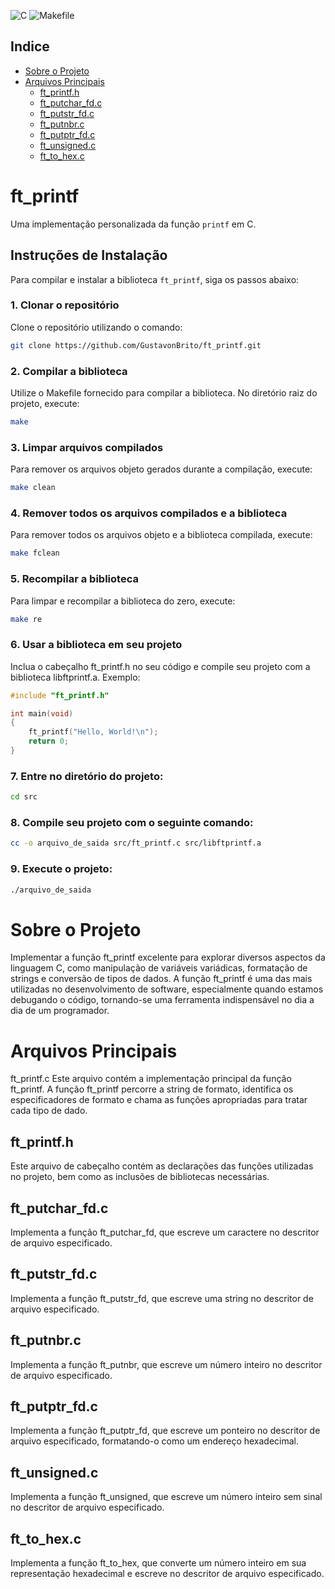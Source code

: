 ![C](https://img.shields.io/badge/C-00599C?style=for-the-badge&logo=c&logoColor=white)
![Makefile](https://img.shields.io/badge/Makefile-blue?style=for-the-badge&logo=gnu&logoColor=white)


## Indice 
- [Sobre o Projeto](#sobre-o-projeto)
- [Arquivos Principais](#arquivos-principais)
  - [ft_printf.h](#ft_printfh)
  - [ft_putchar_fd.c](#ft_putchar_fdc)
  - [ft_putstr_fd.c](#ft_putstr_fdc)
  - [ft_putnbr.c](#ft_putnbrc)
  - [ft_putptr_fd.c](#ft_putptr_fdc)
  - [ft_unsigned.c](#ft_unsignedc)
  - [ft_to_hex.c](#ft_to_hexc)

# ft_printf

Uma implementação personalizada da função `printf` em C.

## Instruções de Instalação

Para compilar e instalar a biblioteca `ft_printf`, siga os passos abaixo:

### 1. Clonar o repositório

Clone o repositório utilizando o comando:

```bash
git clone https://github.com/GustavonBrito/ft_printf.git
```

### 2. Compilar a biblioteca

Utilize o Makefile fornecido para compilar a biblioteca. No diretório raiz do projeto, execute:
```bash
make
```

### 3. Limpar arquivos compilados

Para remover os arquivos objeto gerados durante a compilação, execute:
```bash
make clean
```

### 4. Remover todos os arquivos compilados e a biblioteca

Para remover todos os arquivos objeto e a biblioteca compilada, execute:
```bash
make fclean
```

### 5. Recompilar a biblioteca

Para limpar e recompilar a biblioteca do zero, execute:
```bash
make re
```

### 6. Usar a biblioteca em seu projeto

Inclua o cabeçalho ft_printf.h no seu código e compile seu projeto com a biblioteca libftprintf.a. Exemplo:
```C
#include "ft_printf.h"

int main(void)
{
    ft_printf("Hello, World!\n");
    return 0;
}
```

### 7. Entre no diretório do projeto:
```bash
cd src
```

### 8. Compile seu projeto com o seguinte comando:
```bash
cc -o arquivo_de_saida src/ft_printf.c src/libftprintf.a
```

### 9. Execute o projeto:
```bash
./arquivo_de_saida
```

# Sobre o Projeto
Implementar a função ft_printf excelente para explorar diversos aspectos da linguagem C, como manipulação de variáveis variádicas, formatação de strings e conversão de tipos de dados. A função ft_printf é uma das mais utilizadas no desenvolvimento de software, especialmente quando estamos debugando o código, tornando-se uma ferramenta indispensável no dia a dia de um programador.

# Arquivos Principais
ft_printf.c
Este arquivo contém a implementação principal da função ft_printf. A função ft_printf percorre a string de formato, identifica os especificadores de formato e chama as funções apropriadas para tratar cada tipo de dado.

## ft_printf.h
Este arquivo de cabeçalho contém as declarações das funções utilizadas no projeto, bem como as inclusões de bibliotecas necessárias.

## ft_putchar_fd.c
Implementa a função ft_putchar_fd, que escreve um caractere no descritor de arquivo especificado.

## ft_putstr_fd.c
Implementa a função ft_putstr_fd, que escreve uma string no descritor de arquivo especificado.

## ft_putnbr.c
Implementa a função ft_putnbr, que escreve um número inteiro no descritor de arquivo especificado.

## ft_putptr_fd.c
Implementa a função ft_putptr_fd, que escreve um ponteiro no descritor de arquivo especificado, formatando-o como um endereço hexadecimal.

## ft_unsigned.c
Implementa a função ft_unsigned, que escreve um número inteiro sem sinal no descritor de arquivo especificado.

## ft_to_hex.c
Implementa a função ft_to_hex, que converte um número inteiro em sua representação hexadecimal e escreve no descritor de arquivo especificado.